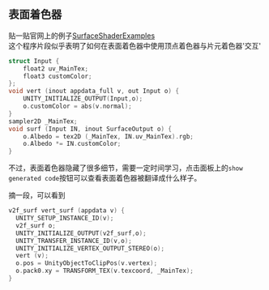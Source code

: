 ## 表面着色器
贴一贴官网上的例子[SurfaceShaderExamples](https://docs.unity3d.com/Manual/SL-SurfaceShaderExamples.html)  
这个程序片段似乎表明了如何在表面着色器中使用顶点着色器与片元着色器'交互'  
```cpp
struct Input {
    float2 uv_MainTex;
    float3 customColor;
};
void vert (inout appdata_full v, out Input o) {
    UNITY_INITIALIZE_OUTPUT(Input,o);
    o.customColor = abs(v.normal);
}
sampler2D _MainTex;
void surf (Input IN, inout SurfaceOutput o) {
    o.Albedo = tex2D (_MainTex, IN.uv_MainTex).rgb;
    o.Albedo *= IN.customColor;
}

```  
不过，表面着色器隐藏了很多细节，需要一定时间学习，点击面板上的`show generated code`按钮可以查看表面着色器被翻译成什么样子。  

摘一段，可以看到
```cpp
v2f_surf vert_surf (appdata v) {
  UNITY_SETUP_INSTANCE_ID(v);
  v2f_surf o;
  UNITY_INITIALIZE_OUTPUT(v2f_surf,o);
  UNITY_TRANSFER_INSTANCE_ID(v,o);
  UNITY_INITIALIZE_VERTEX_OUTPUT_STEREO(o);
  vert (v);
  o.pos = UnityObjectToClipPos(v.vertex);
  o.pack0.xy = TRANSFORM_TEX(v.texcoord, _MainTex);
}
```